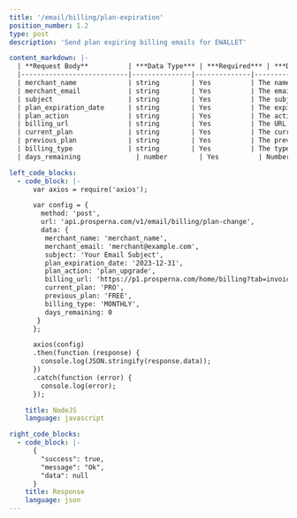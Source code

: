 ```yaml
---
title: '/email/billing/plan-expiration'
position_number: 1.2
type: post
description: 'Send plan expiring billing emails for EWALLET'

content_markdown: |-
  | **Request Body**          | ***Data Type*** | ***Required*** | ***Description***                                          |
  |---------------------------|---------------|--------------|----------------------------------------------------------|
  | merchant_name             | string        | Yes          | The name of the merchant.                                 |
  | merchant_email            | string        | Yes          | The email of the merchant.                                |
  | subject                   | string        | Yes          | The subject of the email.                                 |
  | plan_expiration_date      | string        | Yes          | The expiration date of the subscription plan.             |
  | plan_action               | string        | Yes          | The action to be taken regarding the subscription plan. Possible values: `plan_upgrade`, `plan_renew`, `plan_change` |
  | billing_url               | string        | Yes          | The URL link to the billing or invoice page.              |
  | current_plan              | string        | Yes          | The current subscription plan. Possible values: `FREE`, `PLUS`, `PRO`, `PREMIUM`, `PREMIUM TRIAL` |
  | previous_plan             | string        | Yes          | The previous subscription plan. Possible values: `FREE`, `PLUS`, `PRO`, `PREMIUM`, `PREMIUM TRIAL` |
  | billing_type              | string        | Yes          | The type of billing. Possible values: `MONTHLY`, `QUARTERLY`, `ANNUAL` |
  | days_remaining              | number        | Yes          | Number of days remaining before plan expiration. |

left_code_blocks:
  - code_block: |-
      var axios = require('axios');

      var config = {
        method: 'post',
        url: 'api.prosperna.com/v1/email/billing/plan-change',
        data: {
         merchant_name: 'merchant_name',
         merchant_email: 'merchant@example.com',
         subject: 'Your Email Subject',
         plan_expiration_date: '2023-12-31',
         plan_action: 'plan_upgrade',
         billing_url: 'https://p1.prosperna.com/home/billing?tab=invoices',
         current_plan: 'PRO',
         previous_plan: 'FREE',
         billing_type: 'MONTHLY',
         days_remaining: 0
       }
      };

      axios(config)
      .then(function (response) {
        console.log(JSON.stringify(response.data));
      })
      .catch(function (error) {
        console.log(error);
      });

    title: NodeJS
    language: javascript

right_code_blocks:
  - code_block: |-
      {
        "success": true,
        "message": "Ok",
        "data": null          
      }
    title: Response
    language: json
---
```

